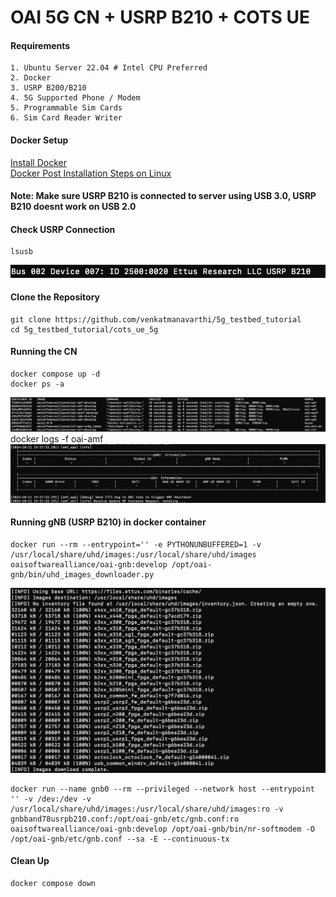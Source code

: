 # OAI 5G CN + USRP B210 + COTS UE 

#### Requirements
    1. Ubuntu Server 22.04 # Intel CPU Preferred
    2. Docker
    3. USRP B200/B210
    4. 5G Supported Phone / Modem
    5. Programmable Sim Cards
    6. Sim Card Reader Writer

#### Docker Setup 
<a href="https://docs.docker.com/engine/install/ubuntu/">Install Docker</a><br>
<a href="https://docs.docker.com/engine/install/linux-postinstall/">Docker Post Installation Steps on Linux</a>

#### Note: Make sure USRP B210 is connected to server using USB 3.0, USRP B210 doesnt work on USB 2.0
#### Check USRP Connection
    lsusb
![](./images/usrp.png)


#### Clone the Repository
    git clone https://github.com/venkatmanavarthi/5g_testbed_tutorial
    cd 5g_testbed_tutorial/cots_ue_5g

#### Running the CN
    docker compose up -d
    docker ps -a
![](./images/1.png)
docker logs -f oai-amf
![](./images/2.png)

#### Running gNB (USRP B210) in docker container
```
docker run --rm --entrypoint='' -e PYTHONUNBUFFERED=1 -v /usr/local/share/uhd/images:/usr/local/share/uhd/images oaisoftwarealliance/oai-gnb:develop /opt/oai-gnb/bin/uhd_images_downloader.py
```
![](./images/4.png)
```
docker run --name gnb0 --rm --privileged --network host --entrypoint '' -v /dev:/dev -v /usr/local/share/uhd/images:/usr/local/share/uhd/images:ro -v gnbband78usrpb210.conf:/opt/oai-gnb/etc/gnb.conf:ro oaisoftwarealliance/oai-gnb:develop /opt/oai-gnb/bin/nr-softmodem -O /opt/oai-gnb/etc/gnb.conf --sa -E --continuous-tx
```
#### Clean Up
    docker compose down